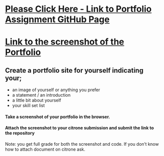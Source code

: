 # [Please Click Here - Link to Portfolio Assignment GitHub Page](https://perpy-del.github.io/Stutern_SWE/Module_Four/Portfolio/)

# [Link to the screenshot of the Portfolio](https://docs.google.com/document/d/1wwSJj0fJZX_Kd3VVrTZLzHdIwBMgAMHKzgiLQy7QVec/edit?usp=sharing)
## Create a portfolio site for yourself indicating your;

- an image of yourself or anything you prefer
- a statement / an introduction
- a little bit about yourself
- your skill set list

#### Take a screenshot of your portfolio in the browser.
#### Attach the screenshot to your citrone submission and submit the link to the repository
Note: you get full grade for both the screenshot and code. If you don’t know how to attach document on citrone ask.

